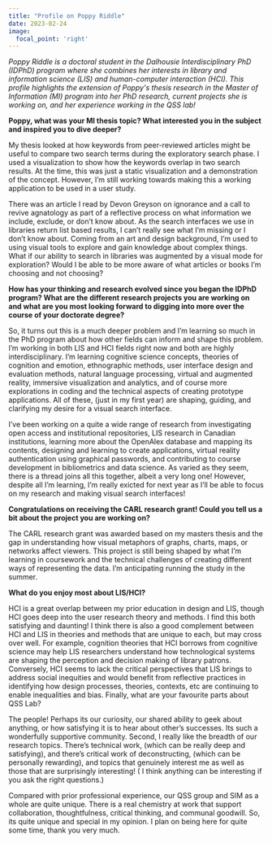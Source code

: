 ```yaml
---
title: "Profile on Poppy Riddle"
date: 2023-02-24
image:
  focal_point: 'right'
---
```

*Poppy Riddle is a doctoral student in the Dalhousie Interdisciplinary PhD (IDPhD) program where she combines her interests in library and information science (LIS) and human-computer interaction (HCI). This profile highlights the extension of Poppy's thesis research in the Master of Information (MI) program into her PhD research, current projects she is working on, and her experience working in the QSS lab!*

**Poppy, what was your MI thesis topic? What interested you in the subject and inspired you to dive deeper?**

My thesis looked at how keywords from peer-reviewed articles might be useful to compare two search terms during the exploratory search phase. I used a visualization to show how the keywords overlap in two search results. At the time, this was just a static visualization and a demonstration of the concept. However, I’m still working towards making this a working application to be used in a user study.

There was an article I read by Devon Greyson on ignorance and a call to revive agnatology as part of a reflective process on what information we include, exclude, or don’t know about. As the search interfaces we use in libraries return list based results, I can’t really see what I’m missing or I don’t know about. Coming from an art and design background, I’m used to using visual tools to explore and gain knowledge about complex things. What if our ability to search in libraries was augmented by a visual mode for exploration? Would I be able to be more aware of what articles or books I’m choosing and not choosing?

**How has your thinking and research evolved since you began the IDPhD program? What are the different research projects you are working on and what are you most looking forward to digging into more over the course of your doctorate degree?**

So, it turns out this is a much deeper problem and I’m learning so much in the PhD program about how other fields can inform and shape this problem. I’m working in both LIS and HCI fields right now and both are highly interdisciplinary. I’m learning cognitive science concepts, theories of cognition and emotion, ethnographic methods, user interface design and evaluation methods, natural language processing, virtual and augmented reality, immersive visualization and analytics, and of course more explorations in coding and the technical aspects of creating prototype applications. All of these, (just in my first year) are shaping, guiding, and clarifying my desire for a visual search interface.

I’ve been working on a quite a wide range of research from investigating open access and institutional repositories, LIS research in Canadian institutions, learning more about the OpenAlex database and mapping its contents, designing and learning to create applications, virtual reality authentication using graphical passwords, and contributing to course development in bibliometrics and data science. As varied as they seem, there is a thread joins all this together, albeit a very long one! However, despite all I’m learning, I’m really exicted for next year as I’ll be able to focus on my research and making visual search interfaces!

**Congratulations on receiving the CARL research grant! Could you tell us a bit about the project you are working on?**

The CARL research grant was awarded based on my masters thesis and the gap in understanding how visual metaphors of graphs, charts, maps, or networks affect viewers. This project is still being shaped by what I’m learning in coursework and the technical challenges of creating different ways of representing the data. I’m anticipating running the study in the summer.

**What do you enjoy most about LIS/HCI?**

HCI is a great overlap between my prior education in design and LIS, though HCI goes deep into the user research theory and methods. I find this both satisfying and daunting! I think there is also a good complement between HCI and LIS in theories and methods that are unique to each, but may cross over well. For example, cognition theories that HCI borrows from cognitive science may help LIS researchers understand how technological systems are shaping the perception and decision making of library patrons. Conversely, HCI seems to lack the critical perspectives that LIS brings to address social inequities and would benefit from reflective practices in identifying how design processes, theories, contexts, etc are continuing to enable inequalities and bias.
Finally, what are your favourite parts about QSS Lab?

The people! Perhaps its our curiosity, our shared ability to geek about anything, or how satisfying it is to hear about other’s successes. Its such a wonderfully supportive community. Second, I really like the breadth of our research topics. There’s technical work, (which can be really deep and satisfying), and there’s critical work of deconstructing, (which can be personally rewarding), and topics that genuinely interest me as well as those that are surprisingly interesting! ( I think anything can be interesting if you ask the right questions.)

Compared with prior professional experience, our QSS group and SIM as a whole are quite unique. There is a real chemistry at work that support collaboration, thoughtfulness, critical thinking, and communal goodwill. So, its quite unique and special in my opinion. I plan on being here for quite some time, thank you very much.


<!--more-->
